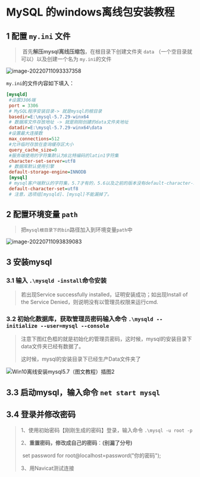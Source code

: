 #  MySQL 的windows离线包安装教程

## 1 配置 `my.ini` 文件

> ​	首先**解压mysql离线压缩包**，在根目录下创建文件夹 `data` （一个空目录就可以）以及创建一个名为 `my.ini`的文件

![image-20220711093337358](https://i.imgur.com/SKFxs42.png)

`my.ini`的文件内容如下填入：

```ini
[mysqld]
 #设置3306端
 port = 3306
 # MySQL程序安装目录-> 就是mysql的根目录
 basedir=E:\mysql-5.7.29-winx64
 # 数据库文件存放地址 -> 就是刚刚创建的data文件夹地址
 datadir=E:\mysql-5.7.29-winx64\data 
 #设置最大连接数
 max_connections=512
 #允许临时存放在查询缓存区大小
 query_cache_size=0
 #服务端使用的字符集默认为8比特编码的latin1字符集
 character-set-server=utf8
 # 数据库默认使用引擎
 default-storage-engine=INNODB
 [mysql]
 # mysql客户端默认的字符集，5.7才有的，5.6以及之前的版本没有default-character-set属性
 default-character-set=utf8
 # 注意，选项组[mysqld]、[mysql]不能漏掉了。
```

## 2 配置环境变量 `path`

> 把`mysql根目录下的bin`路径加入到环境变量`path`中

![image-20220711093839083](https://s2.loli.net/2022/07/11/e2n6Ygs5Qwr89bH.png)

## 3 安装mysql

### 3.1 输入 `.\mysqld -install`命令安装

> 若出现Service successfully installed，证明安装成功；如出现Install of the Service Denied，则说明没有以管理员权限来运行cmd.

### 3.2 初始化数据库，获取管理员密码输入命令 `.\mysqld --initialize --user=mysql --console`

> 注意下图红色框的就是初始化的管理员密码，这时候，mysql的安装目录下data文件夹已经有数据了。
>
> 这时候，mysql的安装目录下已经生产Data文件夹了

![Win10离线安装mysql5.7（图文教程）插图2](https://i.imgur.com/xCTKdXJ.png)

## 3.3 启动mysql，输入命令 `net start mysql`

## 3.4 登录并修改密码

> 1、使用初始密码【刚刚生成的密码】登录，输入命令 `.\mysql -u root -p` 
>
> 2、**重置密码，修改成自己的密码**：**(别漏了分号)**
>
> ​		set password for root@localhost=password("你的密码");
>
> 3、用Navicat测试连接
